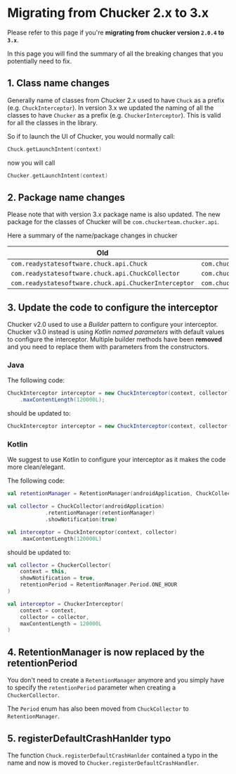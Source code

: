 # Migrating from Chucker 2.x to 3.x

Please refer to this page if you're **migrating from chucker version `2.0.4` to `3.x`**.

In this page you will find the summary of all the breaking changes that you potentially need to fix.

## 1. Class name changes

Generally name of classes from Chucker 2.x used to have `Chuck` as a prefix (e.g. `ChuckInterceptor`). In version 3.x we updated the naming of all the classes to have `Chucker` as a prefix (e.g. `ChuckerInterceptor`). This is valid for all the classes in the library.

So if to launch the UI of Chucker, you would normally call:

```kotlin
Chuck.getLaunchIntent(context)
```

now you will call

```kotlin
Chucker.getLaunchIntent(context)
```

## 2. Package name changes

Please note that with version 3.x package name is also updated. The new package for the classes of Chucker will be `com.chuckerteam.chucker.api`.

Here a summary of the name/package changes in chucker

| Old | New |
| --- | --- |
| `com.readystatesoftware.chuck.api.Chuck` | `com.chuckerteam.chucker.api.Chucker` |
| `com.readystatesoftware.chuck.api.ChuckCollector` | `com.chuckerteam.chucker.api.ChuckerCollector` |
| `com.readystatesoftware.chuck.api.ChuckerInterceptor` | `com.chuckerteam.chucker.api.ChuckerInterceptor` |

## 3. Update the code to configure the interceptor

Chucker v2.0 used to use a _Builder_ pattern to configure your interceptor. Chucker v3.0 instead is using _Kotlin named parameters_ with default values to configure the interceptor. Multiple builder methods have been **removed** and you need to replace them with parameters from the constructors.

### Java

The following code:

```java
ChuckInterceptor interceptor = new ChuckInterceptor(context, collector)
    .maxContentLength(120000L);
```

should be updated to:

```java
ChuckInterceptor interceptor = new ChuckInterceptor(context, collector, 120000)
```

### Kotlin

We suggest to use Kotlin to configure your interceptor as it makes the code more clean/elegant.

The following code:

```kotlin
val retentionManager = RetentionManager(androidApplication, ChuckCollector.Period.ONE_HOUR)

val collector = ChuckCollector(androidApplication)
            .retentionManager(retentionManager)
            .showNotification(true)

val interceptor = ChuckInterceptor(context, collector)
    .maxContentLength(120000L)
```

should be updated to:

```kotlin
val collector = ChuckerCollector(
    context = this,
    showNotification = true,
    retentionPeriod = RetentionManager.Period.ONE_HOUR
)

val interceptor = ChuckerInterceptor(
    context = context,
    collector = collector,
    maxContentLength = 120000L
)
```

## 4. RetentionManager is now replaced by the retentionPeriod

You don't need to create a `RetentionManager` anymore and you simply have to specify the `retentionPeriod` parameter when creating a `ChuckerCollector`.

The `Period` enum has also been moved from `ChuckCollector` to `RetentionManager`.

## 5. registerDefaultCrashHanlder typo

The function `Chuck.registerDefaultCrashHanlder` contained a typo in the name and now is moved to `Chucker.registerDefaultCrashHandler`.